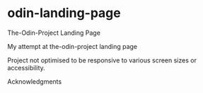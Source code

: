 # odin-landing-page
The-Odin-Project Landing Page 

My attempt at the-odin-project landing page

Project not optimised to be responsive to various screen sizes or accessibility.

Acknowledgments
